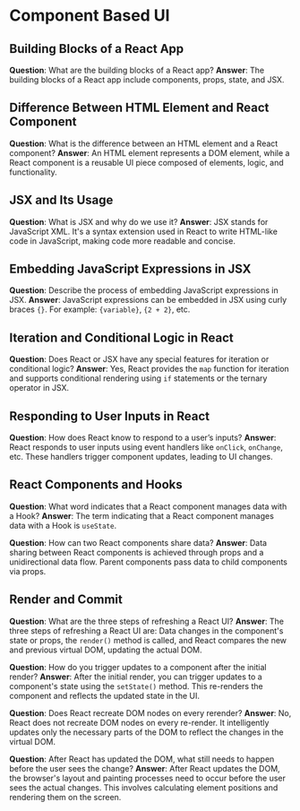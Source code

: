#  Component Based UI

## Building Blocks of a React App

**Question**: What are the building blocks of a React app?
**Answer**: The building blocks of a React app include components, props, state, and JSX.

## Difference Between HTML Element and React Component

**Question**: What is the difference between an HTML element and a React component?
**Answer**: An HTML element represents a DOM element, while a React component is a reusable UI piece composed of elements, logic, and functionality.

## JSX and Its Usage

**Question**: What is JSX and why do we use it?
**Answer**: JSX stands for JavaScript XML. It's a syntax extension used in React to write HTML-like code in JavaScript, making code more readable and concise.

## Embedding JavaScript Expressions in JSX

**Question**: Describe the process of embedding JavaScript expressions in JSX.
**Answer**: JavaScript expressions can be embedded in JSX using curly braces `{}`. For example: `{variable}`, `{2 + 2}`, etc.

## Iteration and Conditional Logic in React

**Question**: Does React or JSX have any special features for iteration or conditional logic?
**Answer**: Yes, React provides the `map` function for iteration and supports conditional rendering using `if` statements or the ternary operator in JSX.

## Responding to User Inputs in React

**Question**: How does React know to respond to a user’s inputs?
**Answer**: React responds to user inputs using event handlers like `onClick`, `onChange`, etc. These handlers trigger component updates, leading to UI changes.

## React Components and Hooks

**Question**: What word indicates that a React component manages data with a Hook?
**Answer**: The term indicating that a React component manages data with a Hook is `useState`.

**Question**: How can two React components share data?
**Answer**: Data sharing between React components is achieved through props and a unidirectional data flow. Parent components pass data to child components via props.

## Render and Commit

**Question**: What are the three steps of refreshing a React UI?
**Answer**: The three steps of refreshing a React UI are: Data changes in the component's state or props, the `render()` method is called, and React compares the new and previous virtual DOM, updating the actual DOM.

**Question**: How do you trigger updates to a component after the initial render?
**Answer**: After the initial render, you can trigger updates to a component's state using the `setState()` method. This re-renders the component and reflects the updated state in the UI.

**Question**: Does React recreate DOM nodes on every rerender?
**Answer**: No, React does not recreate DOM nodes on every re-render. It intelligently updates only the necessary parts of the DOM to reflect the changes in the virtual DOM.

**Question**: After React has updated the DOM, what still needs to happen before the user sees the change?
**Answer**: After React updates the DOM, the browser's layout and painting processes need to occur before the user sees the actual changes. This involves calculating element positions and rendering them on the screen.

